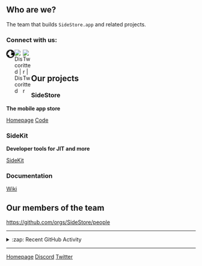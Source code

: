 <!-- 
Docs: How to use GitHub README and actions to auto-generate embedded content.
https://github.com/anuraghazra/github-readme-stats
https://www.youtube.com/watch?v=n6d4KHSKqGk
https://github.com/rahuldkjain/github-profile-readme-generator
 -->

## Who are we?

The team that builds `SideStore.app` and related projects.

### Connect with us:

<!--
[![Website](https://img.shields.io/website?label=sidestore.io&style=for-the-badge&url=https://sidestore.io)](https://sidestore.io)
[![Twitter Follow](https://img.shields.io/twitter/follow/sidestore_io?color=1DA1F2&logo=twitter&style=for-the-badge)](https://twitter.com/intent/follow?original_referer=https%3A%2F%2Fgithub.com%2Fsidestore&screen_name=sidestore)
[![GitHub Followers](https://img.shields.io/github/followers/sidestore?style=for-the-badge)]()
[![GitHub Sponsors](https://img.shields.io/github/sponsors/sidestore?style=for-the-badge
)]() 
-->

[<img align="left" alt="sidestore.io" width="22px" src="https://raw.githubusercontent.com/iconic/open-iconic/master/svg/globe.svg" />][website]
[<img align="left" alt="Discord | Discord" width="22px" src="https://cdn.jsdelivr.net/npm/simple-icons@v3/icons/discord.svg" />][discord]
[<img align="left" alt="Twitter | Twitter" width="22px" src="https://cdn.jsdelivr.net/npm/simple-icons@v3/icons/twitter.svg" />][twitter]

<br />
<br />

## Our projects

### SideStore

__The mobile app store__

[Homepage][website]
[Code][git.sidestore]

### SideKit

__Developer tools for JIT and more__

[SideKit][git.sidekit]

### Documentation

[Wiki][wiki]

## Our members of the team

https://github.com/orgs/SideStore/people

---

<details>
  <summary>:zap: Recent GitHub Activity</summary>

<!--START_SECTION:activity-->
1. 🗣 Commented on [#806](https://github.com/SideStore/SideStore/issues/806) in [SideStore/SideStore](https://github.com/SideStore/SideStore)
2. 🗣 Commented on [#794](https://github.com/SideStore/SideStore/issues/794) in [SideStore/SideStore](https://github.com/SideStore/SideStore)
3. 🗣 Commented on [#694](https://github.com/SideStore/SideStore/issues/694) in [SideStore/SideStore](https://github.com/SideStore/SideStore)
4. 🎉 Merged PR [#803](https://github.com/SideStore/SideStore/pull/803) in [SideStore/SideStore](https://github.com/SideStore/SideStore)
5. 🗣 Commented on [#768](https://github.com/SideStore/SideStore/issues/768) in [SideStore/SideStore](https://github.com/SideStore/SideStore)
6. 🎉 Merged PR [#809](https://github.com/SideStore/SideStore/pull/809) in [SideStore/SideStore](https://github.com/SideStore/SideStore)
7. 🗣 Commented on [#809](https://github.com/SideStore/SideStore/issues/809) in [SideStore/SideStore](https://github.com/SideStore/SideStore)
8. 🎉 Merged PR [#5](https://github.com/SideStore/AltSign/pull/5) in [SideStore/AltSign](https://github.com/SideStore/AltSign)
9. 🗣 Commented on [#809](https://github.com/SideStore/SideStore/issues/809) in [SideStore/SideStore](https://github.com/SideStore/SideStore)
10. 🗣 Commented on [#809](https://github.com/SideStore/SideStore/issues/809) in [SideStore/SideStore](https://github.com/SideStore/SideStore)
11. 🗣 Commented on [#809](https://github.com/SideStore/SideStore/issues/809) in [SideStore/SideStore](https://github.com/SideStore/SideStore)
12. 🗣 Commented on [#809](https://github.com/SideStore/SideStore/issues/809) in [SideStore/SideStore](https://github.com/SideStore/SideStore)
13. 🗣 Commented on [#809](https://github.com/SideStore/SideStore/issues/809) in [SideStore/SideStore](https://github.com/SideStore/SideStore)
14. 💪 Opened PR [#809](https://github.com/SideStore/SideStore/pull/809) in [SideStore/SideStore](https://github.com/SideStore/SideStore)
15. 💪 Opened PR [#5](https://github.com/SideStore/AltSign/pull/5) in [SideStore/AltSign](https://github.com/SideStore/AltSign)
16. 🗣 Commented on [#794](https://github.com/SideStore/SideStore/issues/794) in [SideStore/SideStore](https://github.com/SideStore/SideStore)
17. 🎉 Merged PR [#807](https://github.com/SideStore/SideStore/pull/807) in [SideStore/SideStore](https://github.com/SideStore/SideStore)
18. 🗣 Commented on [#52](https://github.com/SideStore/SideStore-Docs/issues/52) in [SideStore/SideStore-Docs](https://github.com/SideStore/SideStore-Docs)
19. 💪 Opened PR [#52](https://github.com/SideStore/SideStore-Docs/pull/52) in [SideStore/SideStore-Docs](https://github.com/SideStore/SideStore-Docs)
20. 🗣 Commented on [#712](https://github.com/SideStore/SideStore/issues/712) in [SideStore/SideStore](https://github.com/SideStore/SideStore)
<!--END_SECTION:activity-->

</details>

---

[Homepage][patreon] [Discord][discord] [Twitter][twitter]

<!--
- [Patreon][patreon]
- [OpenCollective][opencollective]
- [YouTube][youtube]
-->

[website]: https://sidestore.io
[wiki]: https://wiki.sidestore.io
[twitter]: https://twitter.com/sidestore_io
[discord]: https://discord.gg/sidestore-949183273383395328
[youtube]: https://youtube.com/TODO
[patreon]: https://www.patreon.com/SideStore
[opencollective]: https://opencollective.com/TODO
[git.sidestore]: https://github.com/SideStore/SideStore/
[git.sidekit]: https://github.com/SideStore/SideKit

